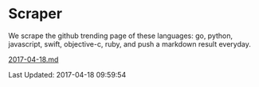 # Scraper

We scrape the github trending page of these languages: go, python, javascript, swift, objective-c, ruby, and push a markdown result everyday.

[2017-04-18.md](https://github.com/henson/Scraper/blob/master/2017-04-18.md)

Last Updated: 2017-04-18 09:59:54